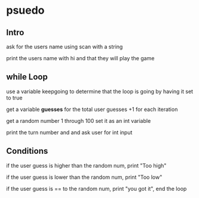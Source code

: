 # psuedo


## Intro
ask for the users name using scan with a string

print the users name with hi and that they will play the game

## while Loop

use a variable keepgoing to determine that the loop is going by having it set to true

get a variable **guesses** for the total user guesses +1 for each iteration

get a random number 1 through 100 set it as an int variable

print the turn number and and ask user for int input


## Conditions
if the user guess is higher than the random num, print "Too high"

if the user guess is lower than the random num, print "Too low"

if the user guess is == to the random num, print "you got it", end the loop
